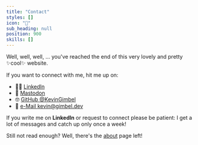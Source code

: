 ```yaml
---
title: "Contact"
styles: []
icon: "💌"
sub_heading: null
position: 900
skills: []
---
```


Well, well, well, ... you've reached the end of this very lovely and pretty ✨cool✨ website.

If you want to connect with me, hit me up on:
- 🧑‍💼 [LinkedIn](https://www.linkedin.com/in/kevingimbel/)
- 🐘 <a rel="me" href="https://fosstodon.org/@KevinGimbel">Mastodon</a>
- 🤓 [GitHub @KevinGimbel](https://github.com/KevinGimbel)
- 💖 [e-Mail kevin@gimbel.dev](mailto:kevin@gimbel.dev)

If you write me on __LinkedIn__ or request to connect please be patient: I get a lot of messages and catch up only once a week!

Still not read enough? Well, there's the [about](/about/) page left!
